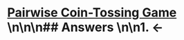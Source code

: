 # [Pairwise Coin-Tossing Game](https://projecteuler.net/problem=605) \n\n\n## Answers \n\n1. &larr;
